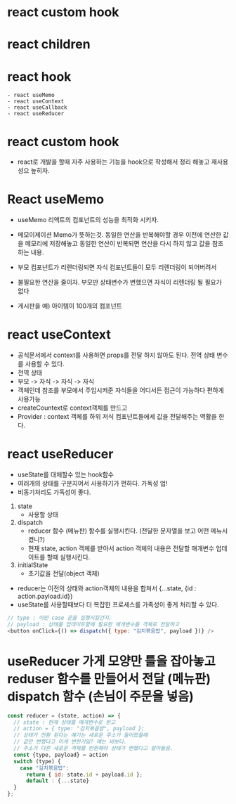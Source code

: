 # react custom hook

# react children

# react hook

    - react useMemo
    - react useContext
    - react useCallback
    - react useReducer

# react custom hook

- react로 개발을 할때 자주 사용하는 기능을 hook으로 작성해서 정리 해놓고 재사용성으 높히자.

# React useMemo

- useMemo 리액트의 컴포넌트의 성능을 최적화 시키자.
- 메모이제이션 Memo가 뜻하는것. 동일한 연산을 반복해야할 경우 이전에 연산한 값을 메모리에 저장해놓고 동일한 연산이 반복되면
  연산을 다시 하지 않고 값을 참조하는 내용.

- 부모 컴포넌트가 리렌더링되면 자식 컴포넌트들이 모두 리렌더링이 되어버려서
- 불필요한 연산을 줄이자. 부모만 상태변수가 변했으면 자식이 리렌더링 될 필요가 없다
- 게시판을 예) 아이템이 100개의 컴포넌트

# react useContext

- 공식문서에서 context를 사용하면 props를 전달 하지 않아도 된다. 전역 상태 변수를 사용할 수 있다.
- 전역 상태
- 부모 -> 자식 -> 자식 -> 자식
- 객체인데 참조를 부모에서 주입시켜준 자식들을 어디서든 접근이 가능하다 편하게 사용가능
- createCountext로 context객체를 만드고
- Provider : context 객체를 하위 저식 컴포넌트들에세 값을 전달해주는 역활을 한다.

# react useReducer

- useState를 대체할수 있는 hook함수
- 여러개의 상태를 구분지어서 사용하기가 편하다. 가독성 업!
- 비동기처리도 가독성이 좋다.

1. state
   - 사용할 상태
2. dispatch
   - reducer 함수 (메뉴판) 함수를 실행시킨다. (전달한 문자열을 보고 어떤 메뉴시켰니?)
   - 현재 state, action 객체를 받아서 action 객체의 내용은 전달할 매개변수 업데이트를 할때 실행시킨다.
3. initialState
   - 초기값을 전달(object 객체)

- reducer는 이전의 상태와 action객체의 내용을 합쳐서 {...state, {id : action.payload.id}}
- useState를 사용할때보다 더 복잡한 프로세스를 가족성이 좋게 처리할 수 있다.

```js
// type : 어떤 case 문을 실행시킬건지.
// payload : 상태를 업데이트할때 필요한 매개변수를 객체로 전달하고
<button onClick={() => dispatch({ type: "김치볶음밥", payload })} />
```

# useReducer 가게 모양만 틀을 잡아놓고 reduser 함수를 만들어서 전달 (메뉴판) dispatch 함수 (손님이 주문을 넣음)

```js
const reducer = (state, action) => {
  // state : 현재 상태를 매개변수로 받고
  // action = { type: "김치볶음밥", payload };
  // 상태가 전환 된다는 얘기는 새로운 주소가 들어왔을때
  // 값만 변했다고 이게 변한거임? 얘는 바보다.
  // 주소가 다른 새로운 객체를 반환해야 상태가 변했다고 알아들음.
  const {type, payload} = action
  switch (type) {
    case "김치볶음밥":
      return { id: state.id + payload.id };
      default : {...state}
  }
};
```
